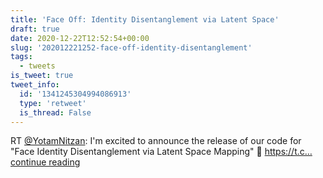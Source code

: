 ```yaml
---
title: 'Face Off: Identity Disentanglement via Latent Space'
draft: true
date: 2020-12-22T12:52:54+00:00
slug: '202012221252-face-off-identity-disentanglement'
tags:
  - tweets
is_tweet: true
tweet_info:
  id: '1341245304994086913'
  type: 'retweet'
  is_thread: False
---
```




RT [@YotamNitzan](https://x.com/YotamNitzan): I'm excited to announce the release of our code for "Face Identity Disentanglement via Latent Space Mapping" 🎉
https://t.c… [continue reading](https://x.com/sytelus/status/1341245304994086913)
